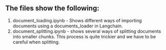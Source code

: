 ## The files show the following:

1. document_loading.ipynb - Shows different ways of importing  documents using a documents_loader in Langchain.
2. document_splitting.ipynb - shows several ways of splitting documents into smaller chunks. This process is quite trickier and we have to be careful when splitting.
